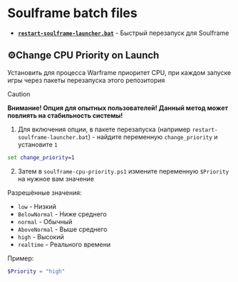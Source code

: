 # Soulframe batch files
- [**`restart-soulframe-launcher.bat`**](https://github.com/N3M1X10/warframe-batch-tools/blob/master/src/soulframe/restart-soulframe-launcher.bat) - Быстрый перезапуск для Soulframe

## ⚙️Change CPU Priority on Launch
Установить для процесса Warframe приоритет CPU, при каждом запуске игры через пакеты перезапуска этого репозитория

> [!caution]
> **Внимание! Опция для опытных пользователей! Данный метод может повлиять на стабильность системы!**

1. Для включения опции, в пакете перезапуска (например `restart-soulframe-launcher.bat`) - найдите переменную `change_priority` и установите `1`
```bat
set change_priority=1
```

2. Затем в `soulframe-cpu-priority.ps1` измените переменную `$Priority` на нужное вам значение

Разрешённые значения:

- `low` - Низкий
- `BelowNormal` - Ниже среднего
- `normal` - Обычный
- `AboveNormal` - Выше среднего
- `high` - Высокий               
- `realtime` - Реального времени

Пример:
```ps1
$Priority = "high"
```